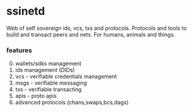 # ssinetd
Web of self sovereign ids, vcs, txs and protocols.
Protocols and tools to build and transact peers and nets.
For humans, animals and things.

### features
0. wallets/sdks management
1. ids management (DIDs)
2. vcs - verifiable credentials management
3. msgs - verifiable messaging
4. txs - verifiable transacting
5. apis - proto apis
6. advanced protocols (chans,swaps,bcs,dags)



